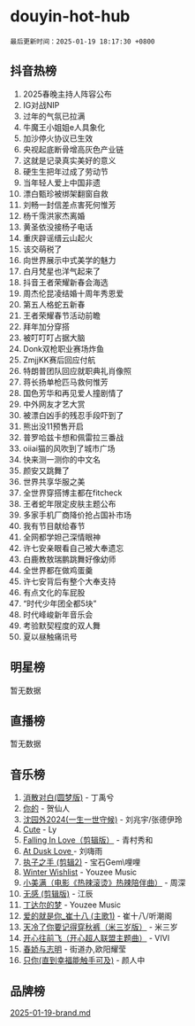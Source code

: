 # douyin-hot-hub

`最后更新时间：2025-01-19 18:17:30 +0800`

## 抖音热榜

1. 2025春晚主持人阵容公布
1. IG对战NIP
1. 过年的气氛已拉满
1. 牛魔王小姐姐e人具象化
1. 加沙停火协议已生效
1. 央视起底断骨增高灰色产业链
1. 这就是记录真实美好的意义
1. 硬生生把年过成了劳动节
1. 当年轻人爱上中国非遗
1. 漂白甄珍被绑架翻窗自救
1. 刘畅一封信差点害死何惟芳
1. 杨千霈洪家杰离婚
1. 黄圣依没接杨子电话
1. 重庆辟谣缙云山起火
1. 该交萌税了
1. 向世界展示中式美学的魅力
1. 白月梵星也洋气起来了
1. 抖音王者荣耀新春会海选
1. 周杰伦昆凌结婚十周年秀恩爱
1. 第五人格蛇五新春
1. 王者荣耀春节活动前瞻
1. 拜年加分穿搭
1. 被叮叮叮占据大脑
1. Donk双枪职业赛场炸鱼
1. ZmjjKK赛后回应付航
1. 特朗普团队回应就职典礼肖像照
1. 蒋长扬单枪匹马救何惟芳
1. 国色芳华和再见爱人撞剧情了
1. 中外网友才艺大赏
1. 被漂白凶手的残忍手段吓到了
1. 熊出没11预售开启
1. 普罗哈兹卡想和佩雷拉三番战
1. oiiai猫的风吹到了城市广场
1. 快来测一测你的中文名
1. 颜安又跳舞了
1. 世界共享华服之美
1. 全世界穿搭博主都在fitcheck
1. 王者蛇年限定皮肤主题公布
1. 多家手机厂商降价抢占国补市场
1. 我有节目献给春节
1. 全网都学妲己深情眼神
1. 许七安亲眼看自己被大奉遗忘
1. 白鹿教敖瑞鹏跳舞好像幼师
1. 全世界都在做鸡蛋羹
1. 许七安背后有整个大奉支持
1. 有点文化的车屁股
1. “时代少年团全都5块”
1. 时代峰峻新年音乐会
1. 考验默契程度的双人舞
1. 夏以昼触痛讯号

## 明星榜

暂无数据

## 直播榜

暂无数据

## 音乐榜

1. [消散对白(圆梦版)](https://sf5-hl-cdn-tos.douyinstatic.com/obj/tos-cn-ve-2774/og4jB5I5IizzoZVAAAzWgBMAsMDWoArfwBOiFs) - 丁禹兮
1. [你的](https://sf5-hl-cdn-tos.douyinstatic.com/obj/tos-cn-ve-2774/oYuIeKf42jB7sEV6B2upMdpYAgfrQWj0FeRegh) - 贺仙人
1. [沈园外2024(一生一世守候)](https://sf5-hl-cdn-tos.douyinstatic.com/obj/tos-cn-ve-2774/oAIYMHGCmKaYKFDd6FZBf9AfMfx1eErAAEJAFH) - 刘兆宇/张德伊玲
1. [Cute](https://sf5-hl-cdn-tos.douyinstatic.com/obj/tos-cn-ve-2774/o4IbIzHWKAAB4wsS5qMBRiiAlEBGTpQRNfFvuo) - Ly
1. [Falling In Love（剪辑版）](https://sf5-hl-cdn-tos.douyinstatic.com/obj/tos-cn-ve-2774/o8ajpA8zzgBPahbBIO8AcKGBLJezFCRd1wfP9f) - 青村秀和
1. [ At Dusk  Love ](https://sf5-hl-cdn-tos.douyinstatic.com/obj/tos-cn-ve-2774/o8CrpCf5CaYgI4ZrtQgMQAFEfuGqNnRSDQAPBc) - 刘嗨雨
1. [执子之手 (剪辑2)](https://sf5-hl-cdn-tos.douyinstatic.com/obj/tos-cn-ve-2774/oUoZLQjCc31XzqsBnBQUNgeKtYPBcgbFDwtfcu) - 宝石Gem\哩哩
1. [Winter Wishlist](https://sf5-hl-cdn-tos.douyinstatic.com/obj/tos-cn-ve-2774/oIIgUOeamCFCVAzxN6MFRLIBlLGpUqQxeeHrLE) - Youzee Music
1. [小美满（电影《热辣滚烫》热辣陪伴曲）](https://sf5-hl-cdn-tos.douyinstatic.com/obj/tos-cn-ve-2774/o0GAn2lSgfZIDUgtevCGDQYnFg4CwnrBaxbTZL) - 周深
1. [无感 (剪辑版)](https://sf3-cdn-tos.douyinstatic.com/obj/tos-cn-ve-2774/o0eIsUzJBDlQaQFC5OFlgbMEZC1TFYBftOBn6p) - 江辰
1. [丁达尔的梦](https://sf5-hl-cdn-tos.douyinstatic.com/obj/tos-cn-ve-2774/oMU3WirUZBVQkAC9ccG5P2IQirziZM2RTInUY) - Youzee Music
1. [爱的就是你_崔十八 (主歌1)](https://sf5-hl-cdn-tos.douyinstatic.com/obj/tos-cn-ve-2774/oI5BO5DhFZ6UTcNCnZaOCBLtZ7WIMQGfgnXf5E) - 崔十八/听潮阁
1. [天冷了你要记得穿秋裤（米三岁版）](https://sf3-cdn-tos.douyinstatic.com/obj/tos-cn-ve-2774/oQlIwVIDWiZ6BQilAorS7MA0AgCkQDvcZAdm1) - 米三岁
1. [开心往前飞（开心超人联盟主题曲）](https://sf5-hl-cdn-tos.douyinstatic.com/obj/tos-cn-ve-2774/9d8fb7c82cf1421fb93a9fe925275e0a) - VIVI
1. [春娇与志明](https://sf6-cdn-tos.douyinstatic.com/obj/tos-cn-ve-2774/e530d8fceb7044b39707d7f9ff54add1) - 街道办,欧阳耀莹
1. [只你(直到幸福能触手可及)](https://sf3-cdn-tos.douyinstatic.com/obj/tos-cn-ve-2774/o0lBkRDzFTeaVSUz3ZZSCBVtZ5DIMQGfgmEAuE) - 颜人中

## 品牌榜

[2025-01-19-brand.md](2025-01-19-brand.md)
